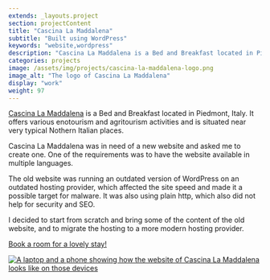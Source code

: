 ```yaml
---
extends: _layouts.project
section: projectContent
title: "Cascina La Maddalena"
subtitle: "Built using WordPress"
keywords: "website,wordpress"
description: "Cascina La Maddalena is a Bed and Breakfast located in Piedmont, Italy. Cascina La Maddalena offers wine tastings and other enotourism activities."
categories: projects
image: /assets/img/projects/cascina-la-maddalena-logo.png
image_alt: "The logo of Cascina La Maddalena"
display: "work"
weight: 97
---
```


<a href="https://cascina-maddalena.com/" target="_blank">Cascina La Maddalena</a> is a Bed and Breakfast located in Piedmont, Italy. It offers various enotourism and agritourism activities and is situated near very typical Nothern Italian places.

Cascina La Maddalena was in need of a new website and asked me to create one. One of the requirements was to have the website available in multiple languages.

The old website was running an outdated version of WordPress on an outdated hosting provider, which affected the site speed and made it a possible target for malware. It was also using plain http, which also did not help for security and SEO.

I decided to start from scratch and bring some of the content of the old website, and to migrate the hosting to a more modern hosting provider.

<a href="https://cascina-maddalena.com/" target="_blank">Book a room for a lovely stay!</a>

<div class="row">
    <div class="col-sm-3">
        <a href="/assets/img/projects/cascina-la-maddalena-website.png">
            <img class="rounded img-border" src="/assets/img/projects/cascina-la-maddalena-website.png" alt="A laptop and a phone showing how the website of Cascina La Maddalena looks like on those devices" />
        </a>
    </div>
</div>